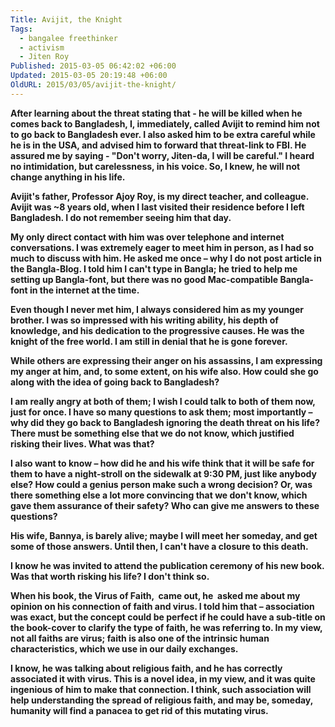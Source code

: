```yaml
---
Title: Avijit, the Knight
Tags:
  - bangalee freethinker
  - activism
  - Jiten Roy
Published: 2015-03-05 06:42:02 +06:00
Updated: 2015-03-05 20:19:48 +06:00
OldURL: 2015/03/05/avijit-the-knight/
---
```


<b>After learning about the threat stating that - he will be killed when he comes back to Bangladesh, I, immediately, called Avijit to remind him not to go back to Bangladesh ever. I also asked him to be extra careful while he is in the USA, and advised him to forward that threat-link to FBI. He assured me by saying - "Don't worry, Jiten-da, I will be careful." I heard no intimidation, but carelessness, in his voice. So, I knew, he will not change anything in his life.</b>

<b>Avijit's father, Professor Ajoy Roy, is my direct teacher, and colleague. Avijit was ~8 years old, when I last visited their residence before I left Bangladesh. I do not remember seeing him that day. </b>

<b>My only direct contact with him was over telephone and internet conversations. I was extremely eager to meet him in person, as I had so much to discuss with him. He asked me once – why I do not post article in the Bangla-Blog. I told him I can't type in Bangla; he tried to help me setting up Bangla-font, but there was no good Mac-compatible Bangla-font in the internet at the time.</b>

<b>Even though I never met him, I always considered him as my younger brother. I was so impressed with his writing ability, his depth of knowledge, and his dedication to the progressive causes. He was the knight of the free world. I am still in denial that he is gone forever. </b>

<b>While others are expressing their anger on his assassins, I am expressing my anger at him, and, to some extent, on his wife also. How could she go along with the idea of going back to Bangladesh? </b>

<b>I am really angry at both of them; I wish I could talk to both of them now, just for once. I have so many questions to ask them; most importantly – why did they go back to Bangladesh ignoring the death threat on his life? There must be something else that we do not know, which justified risking their lives. What was that? </b>

<b>I also want to know – how did he and his wife think that it will be safe for them to have a night-stroll on the sidewalk at 9:30 PM, just like anybody else? How could a genius person make such a wrong decision? Or, was there something else a lot more convincing that we don't know, which gave them assurance of their safety? Who can give me answers to these questions?  </b>

<b>His wife, Bannya, is barely alive; maybe I will meet her someday, and get some of those answers. Until then, I can't have a closure to this death. </b>

<b>I know he was invited to attend the publication ceremony of his new book. Was that worth risking his life? I don't think so. </b>

<b>When his book, the Virus of Faith,  came out, he  asked me about my opinion on his connection of faith and virus. I told him that – association was exact, but the concept could be perfect if he could have a sub-title on the book-cover to clarify the type of faith, he was referring to. In my view, not all faiths are virus; faith is also one of the intrinsic human characteristics, which we use in our daily exchanges. </b>

<b>I know, he was talking about religious faith, and he has correctly associated it with virus. This is a novel idea, in my view, and it was quite ingenious of him to make that connection. I think, such association will help understanding the spread of religious faith, and may be, someday, humanity will find a panacea to get rid of this mutating virus. </b>

&nbsp;
